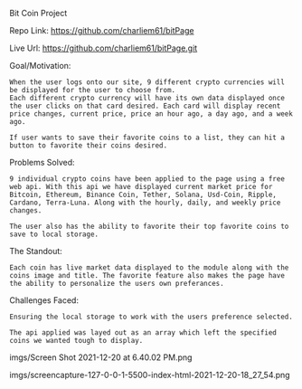 Bit Coin Project


Repo Link: https://github.com/charliem61/bitPage

Live Url: https://github.com/charliem61/bitPage.git

Goal/Motivation:
    
    When the user logs onto our site, 9 different crypto currencies will be displayed for the user to choose from. 
    Each different crypto currency will have its own data displayed once the user clicks on that card desired. Each card will display recent price changes, current price, price an hour ago, a day ago, and a week ago. 

    If user wants to save their favorite coins to a list, they can hit a button to favorite their coins desired. 

Problems Solved:

    9 individual crypto coins have been applied to the page using a free web api. With this api we have displayed current market price for Bitcoin, Ethereum, Binance Coin, Tether, Solana, Usd-Coin, Ripple, Cardano, Terra-Luna. Along with the hourly, daily, and weekly price changes.

    The user also has the ability to favorite their top favorite coins to save to local storage. 

The Standout:

    Each coin has live market data displayed to the module along with the coins image and title. The favorite feature also makes the page have the ability to personalize the users own preferances. 

Challenges Faced:

    Ensuring the local storage to work with the users preference selected. 

    The api applied was layed out as an array which left the specified coins we wanted tough to display. 

imgs/Screen Shot 2021-12-20 at 6.40.02 PM.png

imgs/screencapture-127-0-0-1-5500-index-html-2021-12-20-18_27_54.png




